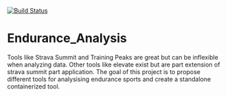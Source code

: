 [![Build Status](https://travis-ci.org/WesleyTheGeolien/Endurance_Analysis.svg?branch=master)](https://travis-ci.org/WesleyTheGeolien/Endurance_Analysis)
# Endurance_Analysis
Tools like Strava Summit and Training Peaks are great but can be inflexible when analyzing data. Other tools like elevate exist but are part extension of strava summit part application. The goal of this project is to propose different tools for analysising endurance sports and create a standalone containerized tool.
